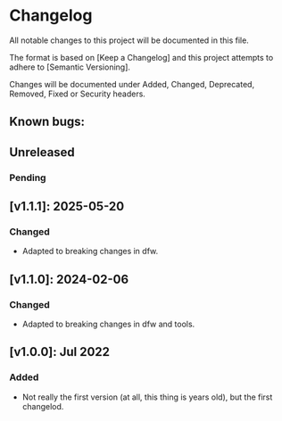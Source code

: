 # Changelog

All notable changes to this project will be documented in this file.

The format is based on [Keep a Changelog] and this project attempts to adhere to [Semantic Versioning].

Changes will be documented under Added, Changed, Deprecated, Removed, Fixed or Security headers.

## Known bugs:

## Unreleased

### Pending

## [v1.1.1]: 2025-05-20
### Changed
- Adapted to breaking changes in dfw.

## [v1.1.0]: 2024-02-06
### Changed
- Adapted to breaking changes in dfw and tools.

## [v1.0.0]: Jul 2022
### Added
- Not really the first version (at all, this thing is years old), but the first changelod.
